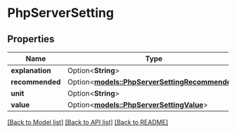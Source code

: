 # PhpServerSetting

## Properties

Name | Type | Description | Notes
------------ | ------------- | ------------- | -------------
**explanation** | Option<**String**> |  | [optional]
**recommended** | Option<[**models::PhpServerSettingRecommended**](PhpServerSetting_recommended.md)> |  | [optional]
**unit** | Option<**String**> |  | [optional]
**value** | Option<[**models::PhpServerSettingValue**](PhpServerSetting_value.md)> |  | [optional]

[[Back to Model list]](../README.md#documentation-for-models) [[Back to API list]](../README.md#documentation-for-api-endpoints) [[Back to README]](../README.md)


